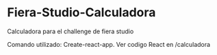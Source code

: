 # Fiera-Studio-Calculadora
 Calculadora para el challenge de fiera studio

 Comando utilizado: Create-react-app.
 Ver codigo React en /calculadora
